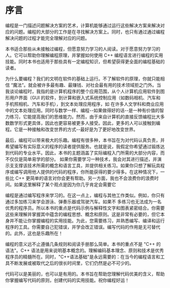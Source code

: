 # 序言

编程是一门描述问题解决方案的艺术，计算机能够通过运行这些解决方案来解决对应的问题。编程的大部分的工作是在寻找解决方案上。同时，也只有通过通过编程解决问题的过程才能完全理解对应的问题。

本书适合那些从未接触过编程，但愿意努力学习的人阅读。对于愿意努力学习的人。它可以帮助你理解编程原理，并掌握如何使用 C++ 编程语言进行编程的实用技能。同时本书也适用于那些具有一定编程知识，但希望获得更全面的编程基础的读者。

为什么要编程？我们的文明在软件的基础上运行。不了解软件的原理，你就只能相信 “魔法”。就会被许多最有趣、最赚钱、对社会最有用的技术领域拒之门外。当我谈论编程时，我指的是计算机程序的整个应用范围，从个人计算机应用软件到图形用户界面（GUI
的软件，到计算和嵌入式系统控制应用（如数码相机、汽车和手机照相机、汽车和手机），到文本处理应用程序，如
在许多人文学科和商业应用中的文本处理应用。同时与数学一样、编程--如果做得好的话--是一种有价值的智力练习，它能提高我们的思维能力。然而，由于来自计算机的直接反馈编程比大多数数学形式更具体，因此也更容易被更多人接受。因此，更多的人可以接触到编程。它是一种接触和改变世界的方式--最好是为了更好地改变世界。

最后，编程可以带来极大的乐趣。编程有很多种，本书旨在为对代码认真负责，并希望编写有实际意义的程序的读者提供服务。也就是说，我假定你希望通过锻炼达到代码的专业水平。因此，本书的主题涵盖了实际编程入门所需的大部分内容，而不仅仅是简单易学的部分。
如果你需要学习一种技术，我会对其进行描述，并演示支支撑该技术所需的概念和语言工具，并提供相关练习。如果你只想了解玩具程序或编写调用他人提供的代码的程序，你所能获得的要少得多。在这种情况下，一些比 C++ 更简单的语言对你会更有帮助。另一方面，我也不会浪费你的浪费时间。如果这里解释了某个观点是因为你几乎肯定会需要它

编程是通过编写程序来学习的。在这一点上，编程与其他工作类似。例如，你只有通过多加练习来学会游泳、弹奏乐器或驾驶汽车。如果不
多练习也无法成为一名优秀的程序员。所以本书的重点是代码示例与解释性文字和图表紧密结合。你需要这些来理解并掌握其中蕴含的编程思想、概念和原则。这是非常有必要的，但它本身并不能让你掌握编程的实用技能。为此，您需要练习，并熟悉编写、编译和运行程序的工具。你需要自己犯错误，并学会改正错误。编写代码的作用是无可替代的。此外，这也是乐趣所在！

编程的意义远不止遵循几条规则和阅读手册那么简单。本书的重点不是 "C++ 的语法"。C++ 语法是用来说明基本概念的。理解编码基本理念、原则和技术是优秀程序员的精髓所在。同时，"C++语法基础"是永远需要的：在当今的编程语言和工具不断发展或被取代之后的很长时间里，它们仍然是必不可少的。 
 
代码可以是美丽的，也可以是有用的。本书旨在帮助您理解代码优美的含义，帮助你掌握编写代码的原则，创建代码的实用技能。祝你编程好运！
